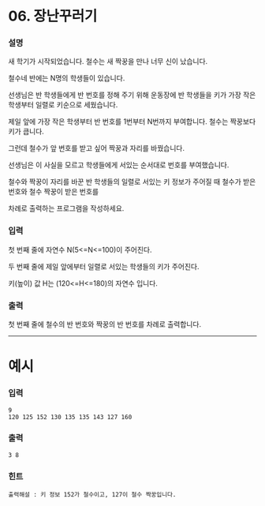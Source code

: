 # 06. 장난꾸러기
### 설명

새 학기가 시작되었습니다. 철수는 새 짝꿍을 만나 너무 신이 났습니다.

철수네 반에는 N명의 학생들이 있습니다.

선생님은 반 학생들에게 반 번호를 정해 주기 위해 운동장에 반 학생들을 키가 가장 작은 학생부터 일렬로 키순으로 세웠습니다.

제일 앞에 가장 작은 학생부터 반 번호를 1번부터 N번까지 부여합니다. 철수는 짝꿍보다 키가 큽니다.

그런데 철수가 앞 번호를 받고 싶어 짝꿍과 자리를 바꿨습니다.

선생님은 이 사실을 모르고 학생들에게 서있는 순서대로 번호를 부여했습니다.

철수와 짝꿍이 자리를 바꾼 반 학생들의 일렬로 서있는 키 정보가 주어질 때 철수가 받은 번호와 철수 짝꿍이 받은 번호를

차례로 출력하는 프로그램을 작성하세요.


### 입력

첫 번째 줄에 자연수 N(5<=N<=100)이 주어진다.

두 번째 줄에 제일 앞에부터 일렬로 서있는 학생들의 키가 주어진다.

키(높이) 값 H는 (120<=H<=180)의 자연수 입니다.


### 출력

첫 번째 줄에 철수의 반 번호와 짝꿍의 반 번호를 차례로 출력합니다.

---
# 예시
### 입력
```
9
120 125 152 130 135 135 143 127 160
```

### 출력
```
3 8
```

### 힌트
```
출력해설 : 키 정보 152가 철수이고, 127이 철수 짝꿍입니다.
```
